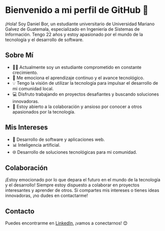 # Bienvenido a mi perfil de GitHub 👋

¡Hola! Soy Daniel Bor, un estudiante universitario de Universidad Mariano Galvez de Guatemala, especializado en Ingeniería de Sistemas de Información. Tengo 22 años y estoy apasionado por el mundo de la tecnología y el desarrollo de software.

## Sobre Mí

- 👨‍🎓 Actualmente soy un estudiante comprometido en constante crecimiento.
- 🌱 Me emociona el aprendizaje continuo y el avance tecnológico.
- 💡 Tengo la visión de utilizar la tecnología para impulsar el desarrollo de mi comunidad local.
- 💻 Disfruto trabajando en proyectos desafiantes y buscando soluciones innovadoras.
- 🤝 Estoy abierto a la colaboración y ansioso por conocer a otros apasionados por la tecnología.

## Mis Intereses

- 🚀 Desarrollo de software y aplicaciones web.
- 📊 Inteligencia artificial.
- 🌐 Desarrollo de soluciones tecnológicas para mi comunidad.

## Colaboración

¡Estoy emocionado por lo que depara el futuro en el mundo de la tecnología y el desarrollo! Siempre estoy dispuesto a colaborar en proyectos interesantes y aprender de otros. Si compartes mis intereses o tienes ideas innovadoras, ¡no dudes en contactarme!

## Contacto

Puedes encontrarme en [LinkedIn](https://www.linkedin.com/in/danielbor), ¡vamos a conectarnos! 😊
